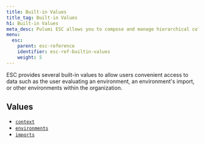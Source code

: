 ```yaml
---
title: Built-in Values
title_tag: Built-in Values
h1: Built-in Values
meta_desc: Pulumi ESC allows you to compose and manage hierarchical collections of configuration and secrets and consume them in various ways.
menu:
  esc:
    parent: esc-reference
    identifier: esc-ref-builtin-values
    weight: 5
---
```


ESC provides several built-in values to allow users convenient access to data such as the user evaluating an environment, an environment's import, or other environments within the organization.

## Values

- [`context`](/docs/esc/reference/builtin-values/context)
- [`environments`](/docs/esc/reference/builtin-values/environments)
- [`imports`](/docs/esc/reference/builtin-values/imports)
